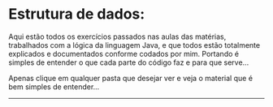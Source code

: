 # Estrutura de dados:

Aqui estão todos os exercícios passados nas aulas das matérias, trabalhados com a lógica
da linguagem Java, e que todos estão totalmente explicados e documentados conforme codados por mim.
Portando é simples de entender o que cada parte do código faz e para que serve...

Apenas clique em qualquer pasta que desejar ver e veja o material que é bem simples de entender...

---